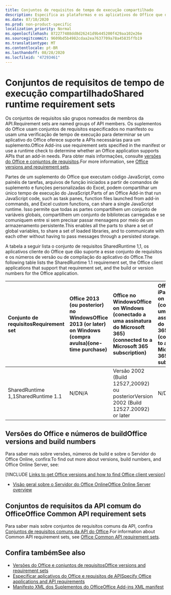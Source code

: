 ```yaml
---
title: Conjuntos de requisitos de tempo de execução compartilhado
description: Especifica as plataformas e os aplicativos do Office que dão suporte às APIs do SharedRuntime.
ms.date: 07/10/2020
ms.prod: non-product-specific
localization_priority: Normal
ms.openlocfilehash: 872277488dd8d26241d9b445200f429aa102e26e
ms.sourcegitcommit: 9609bd5b4982cdaa2ea7637709a78a45835ffb19
ms.translationtype: MT
ms.contentlocale: pt-BR
ms.lasthandoff: 08/28/2020
ms.locfileid: "47293461"
---
```

# <a name="shared-runtime-requirement-sets"></a><span data-ttu-id="024e0-103">Conjuntos de requisitos de tempo de execução compartilhado</span><span class="sxs-lookup"><span data-stu-id="024e0-103">Shared runtime requirement sets</span></span>

<span data-ttu-id="024e0-104">Os conjuntos de requisitos são grupos nomeados de membros da API.</span><span class="sxs-lookup"><span data-stu-id="024e0-104">Requirement sets are named groups of API members.</span></span> <span data-ttu-id="024e0-105">Os suplementos do Office usam conjuntos de requisitos especificados no manifesto ou usam uma verificação de tempo de execução para determinar se um aplicativo do Office oferece suporte a APIs necessárias para um suplemento.</span><span class="sxs-lookup"><span data-stu-id="024e0-105">Office Add-ins use requirement sets specified in the manifest or use a runtime check to determine whether an Office application supports APIs that an add-in needs.</span></span> <span data-ttu-id="024e0-106">Para obter mais informações, consulte [versões do Office e conjuntos de requisitos](../../develop/office-versions-and-requirement-sets.md).</span><span class="sxs-lookup"><span data-stu-id="024e0-106">For more information, see [Office versions and requirement sets](../../develop/office-versions-and-requirement-sets.md).</span></span>

<span data-ttu-id="024e0-107">Partes de um suplemento do Office que executam código JavaScript, como painéis de tarefas, arquivos de função iniciados a partir de comandos de suplemento e funções personalizadas do Excel, podem compartilhar um único tempo de execução do JavaScript.</span><span class="sxs-lookup"><span data-stu-id="024e0-107">Parts of an Office Add-in that run JavaScript code, such as task panes, function files launched from add-in commands, and Excel custom functions, can share a single JavaScript runtime.</span></span> <span data-ttu-id="024e0-108">Isso permite que todas as partes compartilhem um conjunto de variáveis globais, compartilhem um conjunto de bibliotecas carregadas e se comuniquem entre si sem precisar passar mensagens por meio de um armazenamento persistente.</span><span class="sxs-lookup"><span data-stu-id="024e0-108">This enables all the parts to share a set of global variables, to share a set of loaded libraries, and to communicate with each other without having to pass messages through a persisted storage.</span></span>

<span data-ttu-id="024e0-109">A tabela a seguir lista o conjunto de requisitos SharedRuntime 1,1, os aplicativos cliente do Office que dão suporte a esse conjunto de requisitos e os números de versão ou de compilação do aplicativo do Office.</span><span class="sxs-lookup"><span data-stu-id="024e0-109">The following table lists the SharedRuntime 1.1 requirement set, the Office client applications that support that requirement set, and the build or version numbers for the Office application.</span></span>

|  <span data-ttu-id="024e0-110">Conjunto de requisitos</span><span class="sxs-lookup"><span data-stu-id="024e0-110">Requirement set</span></span>  |  <span data-ttu-id="024e0-111">Office 2013 (ou posterior) no Windows</span><span class="sxs-lookup"><span data-stu-id="024e0-111">Office 2013 (or later) on Windows</span></span><br><span data-ttu-id="024e0-112">(compra avulsa)</span><span class="sxs-lookup"><span data-stu-id="024e0-112">(one-time purchase)</span></span> | <span data-ttu-id="024e0-113">Office no Windows</span><span class="sxs-lookup"><span data-stu-id="024e0-113">Office on Windows</span></span><br><span data-ttu-id="024e0-114">(conectado a uma assinatura do Microsoft 365)</span><span class="sxs-lookup"><span data-stu-id="024e0-114">(connected to a Microsoft 365 subscription)</span></span>   |  <span data-ttu-id="024e0-115">Office no iPad</span><span class="sxs-lookup"><span data-stu-id="024e0-115">Office on iPad</span></span><br><span data-ttu-id="024e0-116">(conectado a uma assinatura do Microsoft 365)</span><span class="sxs-lookup"><span data-stu-id="024e0-116">(connected to a Microsoft 365 subscription)</span></span>  |  <span data-ttu-id="024e0-117">Office no Mac</span><span class="sxs-lookup"><span data-stu-id="024e0-117">Office on Mac</span></span><br><span data-ttu-id="024e0-118">(conectado a uma assinatura do Microsoft 365)</span><span class="sxs-lookup"><span data-stu-id="024e0-118">(connected to a Microsoft 365 subscription)</span></span>  | <span data-ttu-id="024e0-119">Office na Web</span><span class="sxs-lookup"><span data-stu-id="024e0-119">Office on the web</span></span>  | <span data-ttu-id="024e0-120">Servidor do Office Online</span><span class="sxs-lookup"><span data-stu-id="024e0-120">Office Online Server</span></span> |
|:-----|:-----|:-----|:-----|:-----|:-----|:-----|
| <span data-ttu-id="024e0-121">SharedRuntime 1,1</span><span class="sxs-lookup"><span data-stu-id="024e0-121">SharedRuntime 1.1</span></span>  | <span data-ttu-id="024e0-122">N/D</span><span class="sxs-lookup"><span data-stu-id="024e0-122">N/A</span></span> | <span data-ttu-id="024e0-123">Versão 2002 (Build 12527,20092) ou posterior</span><span class="sxs-lookup"><span data-stu-id="024e0-123">Version 2002 (Build 12527.20092) or later</span></span> | <span data-ttu-id="024e0-124">N/D</span><span class="sxs-lookup"><span data-stu-id="024e0-124">N/A</span></span> | <span data-ttu-id="024e0-125">16.35 ou posterior</span><span class="sxs-lookup"><span data-stu-id="024e0-125">16.35 or later</span></span> | <span data-ttu-id="024e0-126">Fevereiro de 2020</span><span class="sxs-lookup"><span data-stu-id="024e0-126">February 2020</span></span> | <span data-ttu-id="024e0-127">N/D</span><span class="sxs-lookup"><span data-stu-id="024e0-127">N/A</span></span> |

## <a name="office-versions-and-build-numbers"></a><span data-ttu-id="024e0-128">Versões do Office e números de build</span><span class="sxs-lookup"><span data-stu-id="024e0-128">Office versions and build numbers</span></span>

<span data-ttu-id="024e0-129">Para saber mais sobre versões, números de build e sobre o Servidor do Office Online, confira:</span><span class="sxs-lookup"><span data-stu-id="024e0-129">To find out more about versions, build numbers, and Office Online Server, see:</span></span>

[!INCLUDE [Links to get Office versions and how to find Office client version](../../includes/links-get-office-versions-builds.md)]
- [<span data-ttu-id="024e0-130">Visão geral sobre o Servidor do Office Online</span><span class="sxs-lookup"><span data-stu-id="024e0-130">Office Online Server overview</span></span>](/officeonlineserver/office-online-server-overview)

## <a name="office-common-api-requirement-sets"></a><span data-ttu-id="024e0-131">Conjuntos de requisitos da API comum do Office</span><span class="sxs-lookup"><span data-stu-id="024e0-131">Office Common API requirement sets</span></span>

<span data-ttu-id="024e0-132">Para saber mais sobre conjuntos de requisitos comuns da API, confira [Conjuntos de requisitos comuns da API do Office](office-add-in-requirement-sets.md).</span><span class="sxs-lookup"><span data-stu-id="024e0-132">For information about Common API requirement sets, see [Office Common API requirement sets](office-add-in-requirement-sets.md).</span></span>

## <a name="see-also"></a><span data-ttu-id="024e0-133">Confira também</span><span class="sxs-lookup"><span data-stu-id="024e0-133">See also</span></span>

- [<span data-ttu-id="024e0-134">Versões do Office e conjuntos de requisitos</span><span class="sxs-lookup"><span data-stu-id="024e0-134">Office versions and requirement sets</span></span>](../../develop/office-versions-and-requirement-sets.md)
- [<span data-ttu-id="024e0-135">Especificar aplicativos do Office e requisitos de API</span><span class="sxs-lookup"><span data-stu-id="024e0-135">Specify Office applications and API requirements</span></span>](../../develop/specify-office-hosts-and-api-requirements.md)
- [<span data-ttu-id="024e0-136">Manifesto XML dos Suplementos do Office</span><span class="sxs-lookup"><span data-stu-id="024e0-136">Office Add-ins XML manifest</span></span>](../../develop/add-in-manifests.md)
